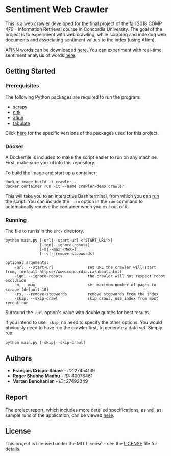 # Sentiment Web Crawler

This is a web crawler developed for the final project of the fall 2018 COMP 479 - Information Retrieval course in Concordia University. The goal of the project is to experiment with web crawling, while scraping and indexing web documents and associating sentiment values to the index (using Afinn).

AFINN words can be downloaded [here](http://www2.imm.dtu.dk/pubdb/views/publication_details.php?id=6010). You can experiment with real-time sentiment analysis of words [here](https://darenr.github.io/afinn/).

## Getting Started

### Prerequisites

The following Python packages are required to run the program:

- [scrapy](https://scrapy.org/)
- [nltk](https://pypi.org/project/nltk/)
- [afinn](https://pypi.org/project/afinn/)
- [tabulate](https://pypi.org/project/tabulate/)

Click [here](requirements.txt) for the specific versions of the packages used for this project.

### Docker

A Dockerfile is included to make the script easier to run on any machine. First, make sure you `cd` into this repository.

To build the image and start up a container:

```
docker image build -t crawler .
docker container run -it --name crawler-demo crawler
```

This will take you to an interactive Bash terminal, from which you can [run](#running) the script. You can include the `--rm` option in the `run` command to automatically remove the container when you exit out of it.

### Running

The file to run is in the `src/` directory.

```
python main.py [-url|--start-url <"START_URL">]
               [-ign|--ignore-robots]
               [-m|--max <MAX>]
               [-rs|--remove-stopwords]

optional arguments:
    -url, --start-url               set URL the crawler will start from, (default https://www.concordia.ca/about.html)
    -ign, --ignore-robots           the crawler will not respect robot exclusion
    -m, --max                       set maximum number of pages to scrape (default 10)
    -rs, --remove-stopwords         remove stopwords from the index
    -skip, --skip-crawl             skip crawl, use index from most recent run
```

Surround the `-url` option's value with double quotes for best results.

If you intend to use `-skip`, no need to specify the other options. You would obviously need to have run the crawler first, to generate a data set. Simply run:

```
python main.py [-skip|--skip-crawl]
```

## Authors

- **François Crispo-Sauvé** - *ID:* 27454139
- **Roger Shubho Madhu** - *ID:* 40076461
- **Vartan Benohanian** - *ID:* 27492049

## Report

The project report, which includes more detailed specifications, as well as sample runs of the application, can be viewed [here](Project%20Report.pdf).

## License

This project is licensed under the MIT License - see the [LICENSE](LICENSE) file for details.
